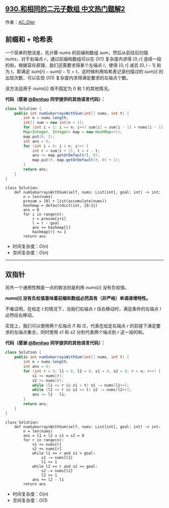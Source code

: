 ## [930.和相同的二元子数组 中文热门题解2](https://leetcode.cn/problems/binary-subarrays-with-sum/solutions/100000/gong-shui-san-xie-yi-ti-shuang-jie-qian-hfoc0)

作者：[AC_OIer](https://leetcode.cn/u/AC_OIer)

## 前缀和 + 哈希表

一个简单的想法是，先计算 $nums$ 的前缀和数组 $sum$，然后从前往后扫描 $nums$，对于右端点 $r$，通过前缀和数组可以在 $O(1)$ 复杂度内求得 $[0, r]$ 连续一段的和，根据容斥原理，我们还需要求得某个左端点 $l$，使得 $[0, r]$ 减去 $[0, l - 1]$ 和为 $t$，即满足 $sum[r] - sum[l - 1] = t$，这时候利用哈希表记录扫描过的 $sum[i]$ 的出现次数，可以实现 $O(1)$ 复杂度内求得满足要求的左端点个数。

该方法适用于 $nums[i]$ 值不固定为 $0$ 和 $1$ 的其他情况。

**代码（感谢 [@Benhao](/u/qubenhao/) 同学提供的其他语言代码）：**
```Java []
class Solution {
    public int numSubarraysWithSum(int[] nums, int t) {
        int n = nums.length;
        int[] sum = new int[n + 1];
        for (int i = 1; i <= n; i++) sum[i] = sum[i - 1] + nums[i - 1];
        Map<Integer, Integer> map = new HashMap<>();
        map.put(0, 1);
        int ans = 0;
        for (int i = 0; i < n; i++) {
            int r = sum[i + 1], l = r - t;
            ans += map.getOrDefault(l, 0);
            map.put(r, map.getOrDefault(r, 0) + 1);
        }
        return ans;
    }
}
```
```Python3 []
class Solution:
    def numSubarraysWithSum(self, nums: List[int], goal: int) -> int:
        n = len(nums)
        presum = [0] + list(accumulate(nums))
        hashmap = defaultdict(int, {0:1})
        ans = 0
        for i in range(n):
            r = presum[i+1]
            l = r - goal
            ans += hashmap[l]
            hashmap[r] += 1
        return ans
```
* 时间复杂度：$O(n)$
* 空间复杂度：$O(n)$

---

## 双指针

另外一个通用性稍差一点的做法则是利用 $nums[i]$ 没有负权值。

**$nums[i]$ 没有负权值意味着前缀和数组必然具有（非严格）单调递增特性。**

不难证明，在给定 $t$ 的情况下，当我们右端点 $r$ 往右移动时，满足条件的左端点 $l$ 必然往右移动。

实现上，我们可以使用两个左端点 $l1$ 和 $l2$，代表在给定右端点 $r$ 的前提下满足要求的左端点集合，同时使用 $s1$ 和 $s2$ 分别代表两个端点到 $r$ 这一段的和。

**代码（感谢 [@Benhao](/u/qubenhao/) 同学提供的其他语言代码）：**
```Java []
class Solution {
    public int numSubarraysWithSum(int[] nums, int t) {
        int n = nums.length;
        int ans = 0;
        for (int r = 0, l1 = 0, l2 = 0, s1 = 0, s2 = 0; r < n; r++) {
            s1 += nums[r];
            s2 += nums[r];
            while (l1 <= r && s1 > t) s1 -= nums[l1++];
            while (l2 <= r && s2 >= t) s2 -= nums[l2++];
            ans += l2 - l1;
        }
        return ans;
    }
}
```
```Python3 []
class Solution:
    def numSubarraysWithSum(self, nums: List[int], goal: int) -> int:
        n = len(nums)
        ans = l1 = l2 = s1 = s2 = 0
        for r in range(n):
            s1 += nums[r]
            s2 += nums[r]
            while l1 <= r and s1 > goal:
                s1 -= nums[l1]
                l1 += 1
            while l2 <= r and s2 >= goal:
                s2 -= nums[l2]
                l2 += 1
            ans += l2 - l1
        return ans
```
* 时间复杂度：$O(n)$
* 空间复杂度：$O(1)$